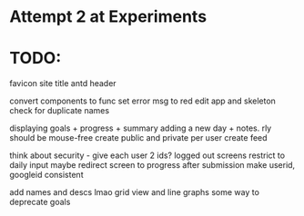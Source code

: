 # Attempt 2 at Experiments

# TODO: 


favicon
site title
antd header

convert components to func
set error msg to red
edit app and skeleton
check for duplicate names

displaying goals + progress + summary
adding a new day + notes. rly should be mouse-free
create public and private per user
create feed

think about security - give each user 2 ids? 
logged out screens
restrict to daily input
maybe redirect screen to progress after submission
make userid, googleid consistent

add names and descs lmao
grid view and line graphs
some way to deprecate goals